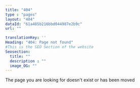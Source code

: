 ```yaml
---
title: "404"
type : "pages"
layout: "404"
dataId: "61a485b216bbd044987e2b9c"
url: ""

translationKey: ''
Heading: "404: Page not found"
#This is the SEO Section of the website
Seosection:
  title: ""
  description : ""
  image_OG: ""
---
```

The page you are looking for doesn't exist or has been moved
